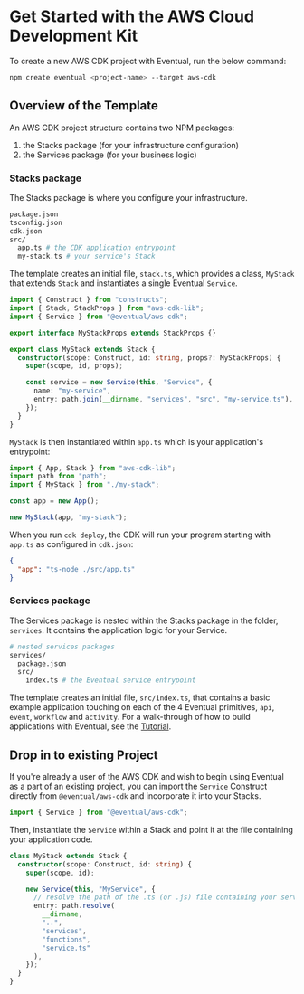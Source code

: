 # Get Started with the AWS Cloud Development Kit

To create a new AWS CDK project with Eventual, run the below command:

```sh
npm create eventual <project-name> --target aws-cdk
```

## Overview of the Template

An AWS CDK project structure contains two NPM packages:

1. the Stacks package (for your infrastructure configuration)
2. the Services package (for your business logic)

### Stacks package

The Stacks package is where you configure your infrastructure.

```sh
package.json
tsconfig.json
cdk.json
src/
  app.ts # the CDK application entrypoint
  my-stack.ts # your service's Stack
```

The template creates an initial file, `stack.ts`, which provides a class, `MyStack` that extends `Stack` and instantiates a single Eventual `Service`.

```ts
import { Construct } from "constructs";
import { Stack, StackProps } from "aws-cdk-lib";
import { Service } from "@eventual/aws-cdk";

export interface MyStackProps extends StackProps {}

export class MyStack extends Stack {
  constructor(scope: Construct, id: string, props?: MyStackProps) {
    super(scope, id, props);

    const service = new Service(this, "Service", {
      name: "my-service",
      entry: path.join(__dirname, "services", "src", "my-service.ts"),
    });
  }
}
```

`MyStack` is then instantiated within `app.ts` which is your application's entrypoint:

```ts
import { App, Stack } from "aws-cdk-lib";
import path from "path";
import { MyStack } from "./my-stack";

const app = new App();

new MyStack(app, "my-stack");
```

When you run `cdk deploy`, the CDK will run your program starting with `app.ts` as configured in `cdk.json`:

```json
{
  "app": "ts-node ./src/app.ts"
}
```

### Services package

The Services package is nested within the Stacks package in the folder, `services`. It contains the application logic for your Service.

```sh
# nested services packages
services/
  package.json
  src/
    index.ts # the Eventual service entrypoint
```

The template creates an initial file, `src/index.ts`, that contains a basic example application touching on each of the 4 Eventual primitives, `api`, `event`, `workflow` and `activity`. For a walk-through of how to build applications with Eventual, see the [Tutorial](../tutorial/0-hello-world.md).

## Drop in to existing Project

If you're already a user of the AWS CDK and wish to begin using Eventual as a part of an existing project, you can import the `Service` Construct directly from `@eventual/aws-cdk` and incorporate it into your Stacks.

```ts
import { Service } from "@eventual/aws-cdk";
```

Then, instantiate the `Service` within a Stack and point it at the file containing your application code.

```ts
class MyStack extends Stack {
  constructor(scope: Construct, id: string) {
    super(scope, id);

    new Service(this, "MyService", {
      // resolve the path of the .ts (or .js) file containing your service code
      entry: path.resolve(
        __dirname,
        "..",
        "services",
        "functions",
        "service.ts"
      ),
    });
  }
}
```
